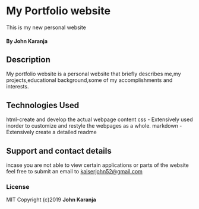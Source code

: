 # My Portfolio website
This is my new personal website
#### By **John Karanja**
## Description
My portfolio website is a personal website that briefly describes me,my projects,educational background,some of my accomplishments and interests.
## Technologies Used
html-create and develop the actual webpage content
css - Extensively used inorder to customize and restyle the webpages as a whole.
markdown - Extensively create a detailed readme
## Support and contact details
incase you are not able to view certain applications or parts of the website feel free to submit an email to kaiserjohn52@gmail.com

### License
MIT
Copyright (c)2019 **John Karanja**

